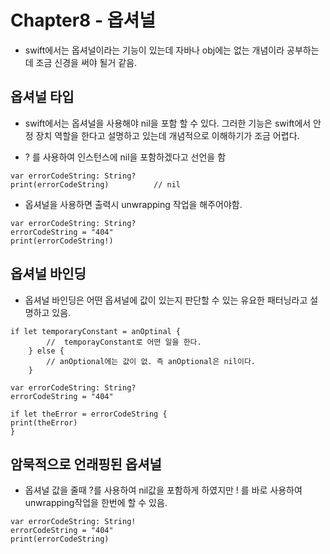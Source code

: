 # Chapter8 - 옵셔널

- swift에서는 옵셔널이라는 기능이 있는데 자바나 obj에는 없는 개념이라 공부하는데 조금 신경을 써야 될거 같음.

## 옵셔널 타입
- swift에서는 옵셔널을 사용해야 nil을 포함 할 수 있다. 그러한 기능은 swift에서 안정 장치 역할을 한다고 설명하고 있는데 개념적으로 이해하기가 조금 어렵다.

- ? 를 사용하여 인스턴스에 nil을 포함하겠다고 선언을 함

```
var errorCodeString: String?
print(errorCodeString)          // nil
```

- 옵셔널을 사용하면 출력시 unwrapping 작업을 해주어야함.

```
var errorCodeString: String?
errorCodeString = "404"
print(errorCodeString!)
```

## 옵셔널 바인딩
- 옵셔널 바인딩은 어떤 옵셔널에 값이 있는지 판단할 수 있는 유요한 패터닝라고 설명하고 있음.

```
if let temporaryConstant = anOptinal {
        //  temporayConstant로 어떤 일을 한다.
    } else {
        // anOptional에는 값이 없. 즉 anOptional은 nil이다.
    }
```

```
var errorCodeString: String?
errorCodeString = "404"

if let theError = errorCodeString {
print(theError)
}
```

## 암묵적으로 언래핑된 옵셔널
- 옵셔널 값을 줄때 ?를 사용하여 nil값을 포함하게 하였지만 ! 를 바로 사용하여 unwrapping작업을 한번에 할 수 있음.

```
var errorCodeString: String!
errorCodeString = "404"
print(errorCodeString)
```



